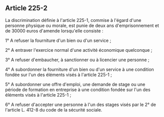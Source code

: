 Article 225-2
----
La discrimination définie à l'article 225-1, commise à l'égard d'une personne
physique ou morale, est punie de deux ans d'emprisonnement et de 30000 euros
d'amende lorsqu'elle consiste :

1° A refuser la fourniture d'un bien ou d'un service ;

2° A entraver l'exercice normal d'une activité économique quelconque ;

3° A refuser d'embaucher, à sanctionner ou à licencier une personne ;

4° A subordonner la fourniture d'un bien ou d'un service à une condition fondée
sur l'un des éléments visés à l'article 225-1 ;

5° A subordonner une offre d'emploi, une demande de stage ou une période de
formation en entreprise à une condition fondée sur l'un des éléments visés à
l'article 225-1 ;

6° A refuser d'accepter une personne à l'un des stages visés par le 2° de
l'article L. 412-8 du code de la sécurité sociale.

